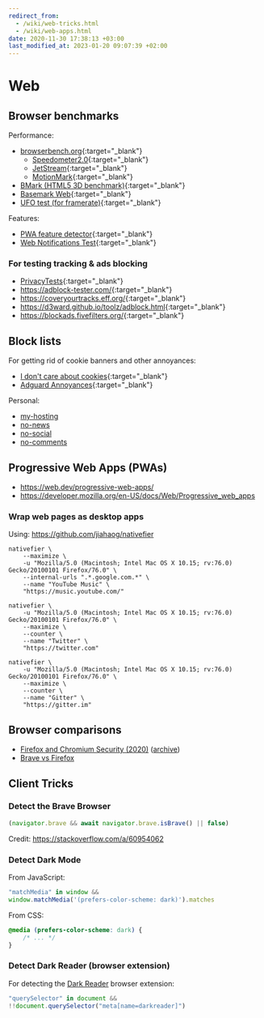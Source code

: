 ```yaml
---
redirect_from:
  - /wiki/web-tricks.html
  - /wiki/web-apps.html
date: 2020-11-30 17:38:13 +03:00
last_modified_at: 2023-01-20 09:07:39 +02:00
---
```


# Web

## Browser benchmarks

Performance:

- [browserbench.org](https://browserbench.org){:target="_blank"}
  - [Speedometer2.0](https://browserbench.org/Speedometer2.0/){:target="_blank"}
  - [JetStream](https://browserbench.org/JetStream/){:target="_blank"}
  - [MotionMark](https://browserbench.org/MotionMark){:target="_blank"}
- [BMark (HTML5 3D benchmark)](https://www.wirple.com/bmark/){:target="_blank"}
- [Basemark Web](https://web.basemark.com/){:target="_blank"}
- [UFO test (for framerate)](https://www.testufo.com/){:target="_blank"}

Features:

- [PWA feature detector](https://tomayac.github.io/pwa-feature-detector){:target="_blank"}
- [Web Notifications Test](https://www.bennish.net/web-notifications.html){:target="_blank"}

### For testing tracking & ads blocking

- [PrivacyTests](https://privacytests.org/){:target="_blank"}
- <https://adblock-tester.com/>{:target="_blank"}
- <https://coveryourtracks.eff.org/>{:target="_blank"}
- <https://d3ward.github.io/toolz/adblock.html>{:target="_blank"}
- <https://blockads.fivefilters.org/>{:target="_blank"}

## Block lists

For getting rid of cookie banners and other annoyances:

- [I don't care about cookies](https://www.i-dont-care-about-cookies.eu/abp/){:target="_blank"}
- [Adguard Annoyances](https://raw.githubusercontent.com/AdguardTeam/FiltersRegistry/master/filters/filter_14_Annoyances/filter.txt){:target="_blank"}

Personal:

- [my-hosting](/assets/misc/block-lists/my-hosting.txt)
- [no-news](/assets/misc/block-lists/no-news.txt)
- [no-social](/assets/misc/block-lists/no-social.txt)
- [no-comments](/assets/misc/block-lists/no-comments.txt)

## Progressive Web Apps (PWAs)

- <https://web.dev/progressive-web-apps/>
- <https://developer.mozilla.org/en-US/docs/Web/Progressive_web_apps>

### Wrap web pages as desktop apps

Using: <https://github.com/jiahaog/nativefier>

```
nativefier \
    --maximize \
    -u "Mozilla/5.0 (Macintosh; Intel Mac OS X 10.15; rv:76.0) Gecko/20100101 Firefox/76.0" \
    --internal-urls ".*.google.com.*" \
    --name "YouTube Music" \
    "https://music.youtube.com/"
```

```
nativefier \
    -u "Mozilla/5.0 (Macintosh; Intel Mac OS X 10.15; rv:76.0) Gecko/20100101 Firefox/76.0" \
    --maximize \
    --counter \
    --name "Twitter" \
    "https://twitter.com"
```

```
nativefier \
    -u "Mozilla/5.0 (Macintosh; Intel Mac OS X 10.15; rv:76.0) Gecko/20100101 Firefox/76.0" \
    --maximize \
    --counter \
    --name "Gitter" \
    "https://gitter.im"
```

## Browser comparisons

- [Firefox and Chromium Security (2020)](https://madaidans-insecurities.github.io/firefox-chromium.html) ([archive](https://web.archive.org/web/20210105142528/https://madaidans-insecurities.github.io/firefox-chromium.html))
- [Brave vs Firefox](https://itsfoss.com/brave-vs-firefox/)

## Client Tricks

### Detect the Brave Browser

```js
(navigator.brave && await navigator.brave.isBrave() || false)
```

Credit: <https://stackoverflow.com/a/60954062>

### Detect Dark Mode

From JavaScript:

```js
"matchMedia" in window && 
window.matchMedia('(prefers-color-scheme: dark)').matches
```

From CSS:

```css
@media (prefers-color-scheme: dark) {
    /* ... */
}
```

### Detect Dark Reader (browser extension)

For detecting the [Dark Reader](https://darkreader.org/) browser extension:

```js
"querySelector" in document &&
!!document.querySelector("meta[name=darkreader]")
```

